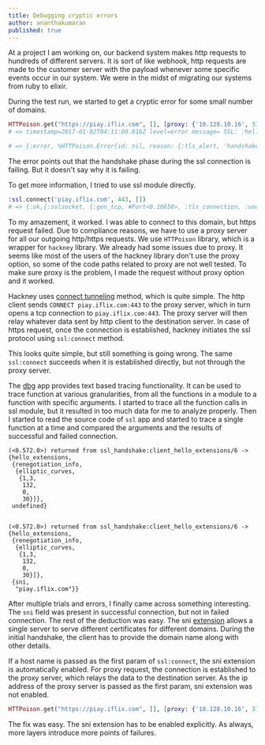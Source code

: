 ```yaml
---
title: Debugging cryptic errors
author: ananthakumaran
published: true
---
```


At a project I am working on, our backend system makes http requests
to hundreds of different servers. It is sort of like webhook, http
requests are made to the customer server with the payload whenever
some specific events occur in our system. We were in the midst of
migrating our systems from ruby to elixir.


During the test run, we started to get a cryptic error for some small
number of domains.

```elixir
HTTPoison.get("https://piay.iflix.com", [], [proxy: {'10.128.10.16', 3128}])
# => timestamp=2017-01-02T04:11:00.816Z level=error message= SSL: :hello:ssl_alert.erl:88:Fatal error: handshake failure

# => {:error, %HTTPoison.Error{id: nil, reason: {:tls_alert, 'handshake failure'}}}
```

The error points out that the handshake phase during the ssl
connection is failing. But it doesn't say why it is failing.

To get more information, I tried to use ssl module directly.

```elixir
:ssl.connect('piay.iflix.com', 443, [])
# => {:ok,{:sslsocket, {:gen_tcp, #Port<0.10658>, :tls_connection, :undefined}, #PID<0.325.0>}}
```

To my amazement, it worked. I was able to connect to this domain, but
https request failed. Due to compliance reasons, we have to use a
proxy server for all our outgoing http/https requests. We use
`HTTPoison` library, which is a wrapper for `hackney` library. We
already had some issues due to proxy. It seems like most of the users
of the hackney library don't use the proxy option, so some of the code
paths related to proxy are not well tested. To make sure proxy is the
problem, I made the request without proxy option and it worked.

Hackney uses
[connect tunneling](https://en.wikipedia.org/wiki/HTTP_tunnel#HTTP_CONNECT_tunneling)
method, which is quite simple. The http client sends `CONNECT
piay.iflix.com:443` to the proxy server, which in turn opens a tcp
connection to `piay.iflix.com:443`. The proxy server will then relay
whatever data sent by http client to the destination server. In case
of https request, once the connection is established, hackney
initiates the ssl protocol using `ssl:connect` method.

This looks quite simple, but still something is going wrong. The same
`ssl:connect` succeeds when it is established directly, but not
through the proxy server.

The [dbg](http://erlang.org/doc/man/dbg.html) app provides text based
tracing functionality. It can be used to trace function at various
granularities, from all the functions in a module to a function with
specific arguments. I started to trace all the function calls in ssl
module, but it resulted in too much data for me to analyze
properly. Then I started to read the source code of `ssl` app and
started to trace a single function at a time and compared the
arguments and the results of successful and failed connection.

```plain
(<0.572.0>) returned from ssl_handshake:client_hello_extensions/6 ->
{hello_extensions,
 {renegotiation_info,
  {elliptic_curves,
   {1,3,
    132,
    0,
    30}]},
 undefined}


(<0.572.0>) returned from ssl_handshake:client_hello_extensions/6 ->
{hello_extensions,
 {renegotiation_info,
  {elliptic_curves,
   {1,3,
    132,
    0,
    30}]},
 {sni,
  "piay.iflix.com"}}
```

After multiple trials and errors, I finally came across something
interesting. The `sni` field was present in successful connection, but
not in failed connection. The rest of the deduction was easy. The sni
[extension](https://en.wikipedia.org/wiki/Server_Name_Indication)
allows a single server to serve different certificates for different
domains. During the initial handshake, the client has to provide the
domain name along with other details.

If a host name is passed as the first param of `ssl:connect`, the sni
extension is automatically enabled. For proxy request, the connection
is established to the proxy server, which relays the data to the
destination server. As the ip address of the proxy server is passed as
the first param, sni extension was not enabled.

```elixir
HTTPoison.get("https://piay.iflix.com", [], [proxy: {'10.128.10.16', 3128}, ssl: [server_name_indication: 'piay.iflix.com']])
```
The fix was easy. The sni extension has to be enabled explicitly. As
always, more layers introduce more points of failures.
